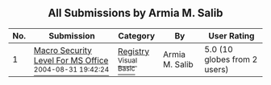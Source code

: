 ﻿<div align="center">

## All Submissions by Armia M\. Salib

</div>

No.  | Submission | Category | By   | User Rating
---- | ---------- | -------- | ---- | -----------
1 | [Macro Security Level For MS Office<br /><sup>2004-08-31 19:42:24</sup>](https://github.com/Planet-Source-Code/armia-m-salib-macro-security-level-for-ms-office__1-66201) | [Registry<br /><sup>Visual Basic</sup>](../ByCategory/registry__1-36.md) | Armia M\. Salib | 5.0 (10 globes from 2 users)
